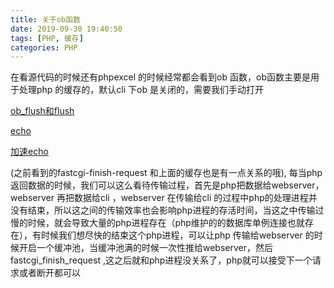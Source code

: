 ```yaml
---
title: 关于ob函数
date: 2019-09-30 19:40:50
tags: [PHP, 缓存]
categories: PHP
---
```


在看源代码的时候还有phpexcel 的时候经常都会看到ob 函数，ob函数主要是用于处理php 的缓存的，默认cli 下ob 是关闭的，需要我们手动打开

[ob_flush和flush](http://www.laruence.com/2010/04/15/1414.html)

[echo](http://www.laruence.com/2010/12/17/1833.html)

[加速echo](http://www.laruence.com/2011/02/13/1870.html)

(之前看到的fastcgi-finish-request 和上面的缓存也是有一点关系的哦), 每当php 返回数据的时候，我们可以这么看待传输过程，首先是php把数据给webserver， webserver 再把数据给cli ，webserver 在传输给cli 的过程中php的处理进程并没有结束，所以这之间的传输效率也会影响php进程的存活时间，当这之中传输过慢的时候，就会导致大量的php进程存在（php维护的的数据库单例连接也就存在），有时候我们想尽快的结束这个php进程，可以让php 传输给webserver 的时候开启一个缓冲池，当缓冲池满的时候一次性推给webserver，然后fastcgi_finish_request ,这之后就和php进程没关系了，php就可以接受下一个请求或者断开都可以

<!--more-->